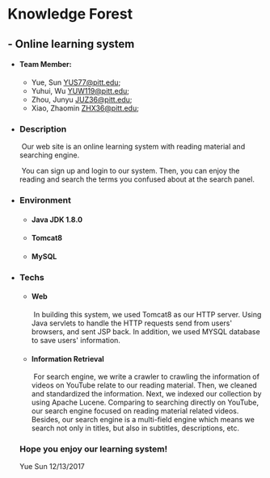 # Knowledge Forest

## 			- Online learning system



- #### Team Member:
  - Yue, Sun <YUS77@pitt.edu>;
  - Yuhui, Wu <YUW119@pitt.edu>;
  - Zhou, Junyu <JUZ36@pitt.edu>;
  - Xiao, Zhaomin <ZHX36@pitt.edu>;


- ### Description

  ​	Our web site is an online learning system with reading material and searching engine.

  ​	You can sign up and login to our system. Then, you can enjoy the reading and search the terms you confused about at the search panel.

- ### Environment

  - #### Java JDK 1.8.0

  - #### Tomcat8  

  - #### MySQL  

- ### Techs  

  - #### Web  

    ​	In building this system, we used Tomcat8 as our HTTP server. Using Java servlets to handle the HTTP requests send from users' browsers, and sent JSP back. In addition, we used MYSQL database to save users' information.

  - #### Information Retrieval

    ​	For search engine, we write a crawler to crawling the information of videos on YouTube relate to our reading material. Then, we cleaned and standardized the information. Next, we indexed our collection by using Apache Lucene. Comparing to searching directly on YouTube, our search engine focused on reading material related videos. Besides, our search engine is a multi-field engine which means we search not only in titles, but also in subtitles, descriptions, etc.

  ### Hope you enjoy our learning system!

  Yue Sun 12/13/2017

  ​